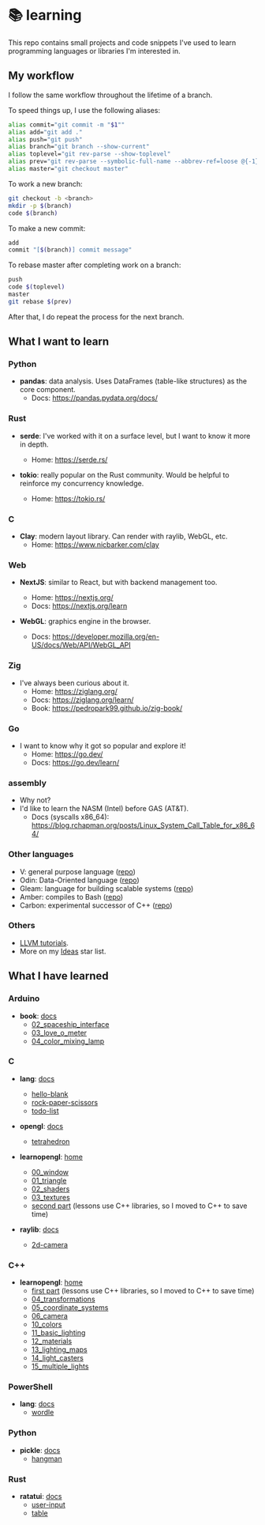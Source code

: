 # 📚 learning

This repo contains small projects and code snippets I've used to learn
programming languages or libraries I'm interested in.

## My workflow

I follow the same workflow throughout the lifetime of a branch.

To speed things up, I use the following aliases:

```sh
alias commit="git commit -m "$1""
alias add="git add ."
alias push="git push"
alias branch="git branch --show-current"
alias toplevel="git rev-parse --show-toplevel"
alias prev="git rev-parse --symbolic-full-name --abbrev-ref=loose @{-1}"
alias master="git checkout master"
```

To work a new branch:

```sh
git checkout -b <branch>
mkdir -p $(branch)
code $(branch)
```

To make a new commit:

```sh
add
commit "[$(branch)] commit message"
```

To rebase master after completing work on a branch:

```sh
push
code $(toplevel)
master
git rebase $(prev)
```

After that, I do repeat the process for the next branch.

## What I want to learn

### Python
- **pandas**: data analysis. Uses DataFrames (table-like structures) as the core component. 
  - Docs: https://pandas.pydata.org/docs/

### Rust
- **serde**: I've worked with it on a surface level, but I want to know it more in depth.
  - Home: https://serde.rs/

- **tokio**: really popular on the Rust community. Would be helpful to reinforce my concurrency knowledge.
  - Home: https://tokio.rs/

### C
- **Clay**: modern layout library. Can render with raylib, WebGL, etc. 
  - Home: https://www.nicbarker.com/clay

### Web
- **NextJS**: similar to React, but with backend management too.
  - Home: https://nextjs.org/
  - Docs: https://nextjs.org/learn

- **WebGL**: graphics engine in the browser.
  - Docs: https://developer.mozilla.org/en-US/docs/Web/API/WebGL_API

### Zig
- I've always been curious about it.
  - Home: https://ziglang.org/
  - Docs: https://ziglang.org/learn/
  - Book: https://pedropark99.github.io/zig-book/

### Go
- I want to know why it got so popular and explore it!
  - Home: https://go.dev/
  - Docs: https://go.dev/learn/

### assembly
- Why not?
- I'd like to learn the NASM (Intel) before GAS (AT&T).
  - Docs (syscalls x86_64): https://blog.rchapman.org/posts/Linux_System_Call_Table_for_x86_64/

### Other languages
- V: general purpose language ([repo](https://github.com/vlang/v))
- Odin: Data-Oriented language ([repo](https://github.com/odin-lang/Odin))
- Gleam: language for building scalable systems ([repo](https://github.com/gleam-lang/gleam))
- Amber: compiles to Bash ([repo](https://github.com/amber-lang/amber))
- Carbon: experimental successor of C++ ([repo](https://github.com/carbon-language/carbon-lang))

### Others
- [LLVM tutorials](https://llvm.org/docs/tutorial/).
- More on my [Ideas](https://github.com/stars/kerudev/lists/ideas) star list.

## What I have learned

### Arduino
- **book**: [docs](https://docs.arduino.cc/)
  - [02_spaceship_interface](./arduino/book/02_spaceship_interface)
  - [03_love_o_meter](./arduino/book/03_love_o_meter)
  - [04_color_mixing_lamp](./arduino/book/04_color_mixing_lamp)

### C
- **lang**: [docs](https://en.cppreference.com/w/c/language)
  - [hello-blank](./c/lang/hello-blank)
  - [rock-paper-scissors](./c/lang/rock-paper-scissors)
  - [todo-list](./c/lang/todo-list)

- **opengl**: [docs](https://www.opengl.org/)
  - [tetrahedron](./c/opengl/tetrahedron)

- **learnopengl**: [home](https://learnopengl.com/)
  - [00_window](./c/opengl/learnopengl/00_window)
  - [01_triangle](./c/opengl/learnopengl/01_triangle)
  - [02_shaders](./c/opengl/learnopengl/02_shaders)
  - [03_textures](./c/opengl/learnopengl/03_textures)
  - [second part](./cpp/opengl/learnopengl) (lessons use C++ libraries, so I moved to C++ to save time)

- **raylib**: [docs](https://www.raylib.com/)
  - [2d-camera](./c/raylib/2d-camera)

### C++
- **learnopengl**: [home](https://learnopengl.com/)
  - [first part](./c/opengl/learnopengl) (lessons use C++ libraries, so I moved to C++ to save time)
  - [04_transformations](./cpp/opengl/learnopengl/04_transformations/)
  - [05_coordinate_systems](./cpp/opengl/learnopengl/05_coordinate_systems/)
  - [06_camera](./cpp/opengl/learnopengl/06_camera/)
  - [10_colors](./cpp/opengl/learnopengl/10_colors)
  - [11_basic_lighting](./cpp/opengl/learnopengl/11_basic_lighting)
  - [12_materials](./cpp/opengl/learnopengl/12_materials)
  - [13_lighting_maps](./cpp/opengl/learnopengl/13_lighting_maps)
  - [14_light_casters](./cpp/opengl/learnopengl/14_light_casters)
  - [15_multiple_lights](./cpp/opengl/learnopengl/15_multiple_lights)

### PowerShell
- **lang**: [docs](https://learn.microsoft.com/en-us/powershell/scripting/how-to-use-docs?view=powershell-7.5)
  - [wordle](./powershell/lang/wordle)

### Python
- **pickle**: [docs](https://docs.python.org/3/library/pickle.html)
  - [hangman](./python/pickle/hangman)

### Rust
- **ratatui**: [docs](https://ratatui.rs/)
  - [user-input](./rust/ratatui/user-input)
  - [table](./rust/ratatui/table)
